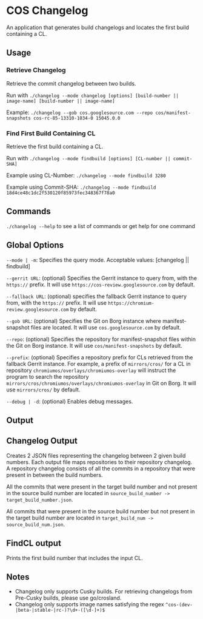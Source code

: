 # COS Changelog

An application that generates build changelogs and locates the first build containing a CL.

## Usage

### Retrieve Changelog
Retrieve the commit changelog between two builds.

Run with `./changelog --mode changelog [options] [build-number || image-name] [build-number || image-name]`

Example: `./changelog --gob cos.googlesource.com --repo cos/manifest-snapshots cos-rc-85-13310-1034-0 15045.0.0`

### Find First Build Containing CL
Retrieve the first build containing a CL.

Run with `./changelog --mode findbuild [options] [CL-number || commit-SHA]`

Example using CL-Number: `./changelog --mode findbuild 3280`

Example using Commit-SHA: `./changelog --mode findbuild 18d4ce48c1dc2f530120f85973fec348367f78a0`

## Commands
`./changelog --help` to see a list of commands or get help for one command

## Global Options

`--mode | -m`: Specifies the query mode. Acceptable values: [changelog || findbuild]

`--gerrit URL`: (optional) Specifies the Gerrit instance to query from, with the `https://` prefix. It will use `https://cos-review.googlesource.com` by default.

`--fallback URL`: (optional) specifies the fallback Gerrit instance to query from, with the `https://` prefix. It will use `https://chromium-review.googlesource.com` by default.

`--gob URL`: (optional) Specifies the Git on Borg instance where manifest-snapshot files are located. It will use `cos.googlesource.com` by default.

`--repo`: (optional) Specifies the repository for manifest-snapshot files within the Git on Borg instance. It will use `cos/manifest-snapshots` by default.

`--prefix`: (optional) Specifies a repository prefix for CLs retrieved from the fallback Gerrit instance. For example, a prefix of `mirrors/cros/` for a CL in repository `chromiumos/overlays/chromiumos-overlay` will instruct the program to search the repository `mirrors/cros/chromiumos/overlays/chromiumos-overlay` in Git on Borg. It will use `mirrors/cros/` by default.

`--debug | -d`: (optional) Enables debug messages.

## Output

## Changelog Output

Creates 2 JSON files representing the changelog between 2 given build numbers. Each output file maps repositories to their repository changelog. A repository changelog consists of all the commits in a repository that were present in between the build numbers.

All the commits that were present in the target build number and not present in the source build number are located in `source_build_number -> target_build_number.json`.

All commits that were present in the source build number but not present in the target build number are located in `target_build_num -> source_build_num.json`.

## FindCL output

Prints the first build number that includes the input CL.

## Notes
* Changelog only supports Cusky builds. For retrieving changelogs from Pre-Cusky builds, please use go/crosland.
* Changelog only supports image names satisfying the regex `^cos-(dev-|beta-|stable-|rc-)?\d+-([\d-]+)$`